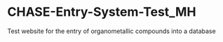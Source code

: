 # CHASE-Entry-System-Test_MH
Test website for the entry of organometallic compounds into a database 
